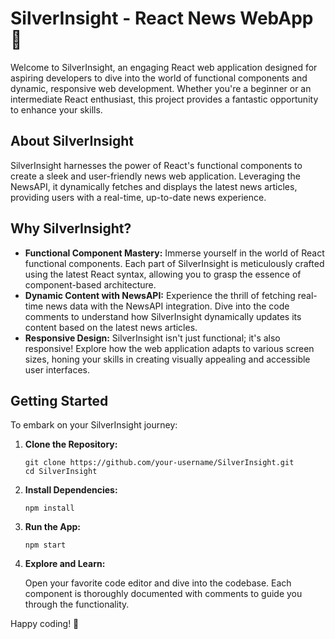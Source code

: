 <h1>SilverInsight - React News WebApp 📰</h1>

<p>Welcome to SilverInsight, an engaging React web application designed for aspiring developers to dive into the world of functional components and dynamic, responsive web development. Whether you're a beginner or an intermediate React enthusiast, this project provides a fantastic opportunity to enhance your skills.</p>

<h2>About SilverInsight</h2>

  <p>SilverInsight harnesses the power of React's functional components to create a sleek and user-friendly news web application. Leveraging the NewsAPI, it dynamically fetches and displays the latest news articles, providing users with a real-time, up-to-date news experience.</p>

   <h2>Why SilverInsight?</h2>

  <ul>
        <li><strong>Functional Component Mastery:</strong> Immerse yourself in the world of React functional components. Each part of SilverInsight is meticulously crafted using the latest React syntax, allowing you to grasp the essence of component-based architecture.</li>

  <li><strong>Dynamic Content with NewsAPI:</strong> Experience the thrill of fetching real-time news data with the NewsAPI integration. Dive into the code comments to understand how SilverInsight dynamically updates its content based on the latest news articles.</li>

  <li><strong>Responsive Design:</strong> SilverInsight isn't just functional; it's also responsive! Explore how the web application adapts to various screen sizes, honing your skills in creating visually appealing and accessible user interfaces.</li>
    </ul>

 <h2>Getting Started</h2>

  <p>To embark on your SilverInsight journey:</p>

  <ol>
        <li><strong>Clone the Repository:</strong></li>
        <pre><code>git clone https://github.com/your-username/SilverInsight.git
cd SilverInsight</code></pre>

   <li><strong>Install Dependencies:</strong></li>
        <pre><code>npm install</code></pre>

  <li><strong>Run the App:</strong></li>
        <pre><code>npm start</code></pre>
 <li><strong>Explore and Learn:</strong></li>
        <p>Open your favorite code editor and dive into the codebase. Each component is thoroughly documented with comments to guide you through the functionality.</p>
    </ol>
 <p>Happy coding! 🚀</p>


